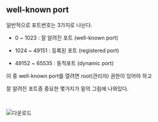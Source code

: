 ## well-known port

일반적으로 포트번호는 3가지로 나뉜다.

- 0 ~ 1023 : 잘 알려진 포트 (well-known port)

- 1024 ~ 49151 : 등록된 포트 (registered port)

- 49152 ~ 65535 : 동적포트 (dynamic port)

이 중 well-known port를 열려면 root(관리자) 권한이 있어야 하고 

잘 알려진 포트중 중요한 몇가지가 밑의 그림에 나와있다.

<br>




![다운로드](https://user-images.githubusercontent.com/67998815/188351677-656dba96-e1ed-4035-aa11-4003756b2fb1.png)
